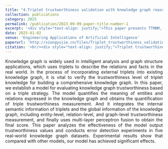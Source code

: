 ```yaml
---
title: "4.Triplet trustworthiness validation with knowledge graph reasoning"
collection: publications
category: 2025
permalink: /publication/2023-09-09-paper-title-number-1
excerpt: '<div style="text-align: justify;">This paper presents TTMNM, a triple - strategy - based model, to validate knowledge graph triplets. Experiments show it outperforms baselines and is applicable in industrial datasets.</div>'
date: 2025-01-02
venue: 'Engineering Applications of Artificial Intelligence'
paperurl: 'http://xiongyujie.cn/files/Triplet_trustworthiness_validation_with_knowledge_graph_reasoning.pdf'
citation: '<br/><div style="text-align: justify;">Triplet trustworthiness validation with knowledge graph reasoning, G. Zhang, Y.-J. Xiong*, J.-P. Hu, C.-M. Xia, Engineering Applications of Artificial Intelligence, 2025,146: 109813</div>'
---
```


<div style="text-align: justify;">Knowledge graph is widely used in intelligent analysis and graph structure applications, which uses triplets to describe the relations and facts in the real world. In the process of incorporating external triplets into existing knowledge graph, it is vital to verify the trustworthiness level of triplet knowledge for building a comprehensive knowledge graph. In this paper, we establish a model for evaluating knowledge graph trustworthiness based on a triple strategy. The model quantifies the meaning of entities and relations expressed in the knowledge graph and obtains the quantification of triple trustworthiness measurement. And it integrates the internal semantic information of triplets and the global information of the knowledge graph, including entity-level, relation-level, and graph-level trustworthiness measurement, and finally uses multi-layer perceptron fusion to obtain the final score. This paper analyzes the effectiveness of the model output trustworthiness values and conducts error detection experiments in five real-world knowledge graph datasets. Experimental results show that compared with other models, our model has achieved significant effects.</div>

<br/>

